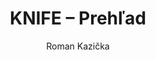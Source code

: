 ---
# 🧩 Versioning
fm_version: "1.0.1"
fm_build: "2025-10-12T10:35:00Z"
fm_version_comment: "Added field fm_version_comment to document reasons for FM updates"

# 🆔 Identity
id: "KXXXXXXX"
guid: "xxxxxxxx-xxxx-4xxx-yxxx-xxxxxxxxxxxx"

# 🧭 Context
dao: "knife"                  # knife | class | project
title: "KNIFE – Prehľad"
description: ""

# 👥 Authorship
author: "Roman Kazička"
authors: ["Roman Kazička", "", ""]

# 🗂 Classification
category: ""                  # deliverable | methodology | knife | howto | other
type: ""                      # about-me | pitch-presentation | project-summary | howto | other
priority: ""                  # top | middle | low | no
tags: ["", ""]                # e.g. ["knowledgemanagement","3RS","CAA"]

# 🌍 Localization & Routing
slug: ""                      # optional, relative path override
locale: "en"                  # sk | en | other
sidebar_label: "Home"

# 🕒 Lifecycle
created: "2025-09-24"
modified: "YYYY-MM-DDTHH:MM:SSZ"
status: ""                    # backlog | inprogress | done | archived | other

# ⚖️ Intellectual Property
rights_holder_content: "Roman Kazička"
rights_holder_system: "Roman Kazička (CAA/KNIFE/LetItGrow)"
license: "CC-BY-NC-SA-4.0"
disclaimer: "Use at your own risk. Methods provided as-is; participation is voluntary and context-aware."
copyright: "© 2025 Roman Kazička / SystemThinking"

# 🔗 Provenance (Origin)
origin_repo: ""
origin_repo_url: ""
origin_commit: ""
origin_system: ""             # sites | docusaurus | hugo | mix | other

# 🪪 Optional Identifiers
author_id: ""
author_did: ""

# 🧱 Reserved / Future use
fm_reserved1: ""
fm_reserved2: ""
---